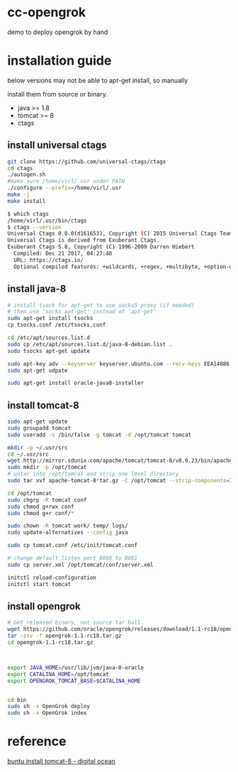 # cc-opengrok
demo to deploy opengrok by hand

# installation guide
below versions may not be able to apt-get install, so manually 

install them from source or binary.

* java   >= 1.8
* tomcat >= 8
* ctags

## install universal ctags
```bash
git clone https://github.com/universal-ctags/ctags
cd ctags
./autogen.sh
#make sure /home/virl/.usr under PATH
./configure --prefix=/home/virl/.usr
make -j
make install

$ which ctags
/home/virl/.usr/bin/ctags
$ ctags --version
Universal Ctags 0.0.0(d161653), Copyright (C) 2015 Universal Ctags Team
Universal Ctags is derived from Exuberant Ctags.
Exuberant Ctags 5.8, Copyright (C) 1996-2009 Darren Hiebert
  Compiled: Dec 21 2017, 04:27:40
  URL: https://ctags.io/
  Optional compiled features: +wildcards, +regex, +multibyte, +option-directory, +xpath

```

## install java-8
   
```bash
# install tsock for apt-get to use socks5 proxy (if needed)
# then use 'socks apt-get' instead of 'apt-get'
sudo apt-get install tsocks
cp tsocks.conf /etc/tsocks.conf

cd /etc/apt/sources.list.d
sudo cp /etc/apt/sources.list.d/java-8-debian.list .
sudo tsocks apt-get update
```

```bash
sudo apt-key adv --keyserver keyserver.ubuntu.com --recv-keys EEA14886
sudo apt-get udpate

sudo apt-get install oracle-java8-installer

```

## install tomcat-8
```bash
sudo apt-get update
sudo groupadd tomcat
sudo useradd -s /bin/false -g tomcat -d /opt/tomcat tomcat

mkdir -p ~/.usr/src
cd ~/.usr/src
wget http://mirror.sdunix.com/apache/tomcat/tomcat-8/v8.0.23/bin/apache-tomcat-8.0.23.tar.gz
sudo mkdir -p /opt/tomcat
# untar into /opt/tomcat and strip one level directory
sudo tar xvf apache-tomcat-8*tar.gz -C /opt/tomcat --strip-components=1

cd /opt/tomcat
sudo chgrp -R tomcat conf
sudo chmod g+rwx conf
sudo chmod g+r conf/*

sudo chown -R tomcat work/ temp/ logs/
sudo update-alternatives --config java

sudo cp tomcat.conf /etc/init/tomcat.conf

# change default listen port 8080 to 8081
sudo cp server.xml /opt/tomcat/conf/server.xml

initctl reload-configuration
initctl start tomcat

```

## install opengrok
```bash
# Get released binary, not source tar ball.
wget https://github.com/oracle/opengrok/releases/download/1.1-rc18/opengrok-1.1-rc18.tar.gz
tar -zxv -f opengrok-1.1-rc18.tar.gz
cd opengrok-1.1-rc18.tar.gz



export JAVA_HOME=/usr/lib/jvm/java-8-oracle
export CATALINA_HOME=/opt/tomcat
export OPENGROK_TOMCAT_BASE=$CATALINA_HOME


cd bin
sudo sh -x OpenGrok deploy
sudo sh -x OpenGrok index

```

# reference
[buntu install tomcat-8 - digital ocean](https://www.digitalocean.com/community/tutorials/how-to-install-apache-tomcat-8-on-ubuntu-14-04)

